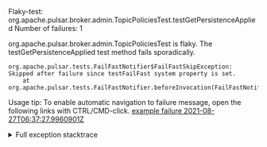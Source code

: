         
Flaky-test: org.apache.pulsar.broker.admin.TopicPoliciesTest.testGetPersistenceApplied
Number of failures: 1

org.apache.pulsar.broker.admin.TopicPoliciesTest is flaky. The testGetPersistenceApplied test method fails sporadically.

```
org.apache.pulsar.tests.FailFastNotifier$FailFastSkipException: Skipped after failure since testFailFast system property is set.
	at org.apache.pulsar.tests.FailFastNotifier.beforeInvocation(FailFastNotifier.java:88)

```

Usage tip: To enable automatic navigation to failure message, open the following links with CTRL/CMD-click.
[example failure 2021-08-27T06:37:27.9960901Z](https://github.com/apache/pulsar/runs/3440411059?check_suite_focus=true#step:9:1211)


<details>
<summary>Full exception stacktrace</summary>
<code><pre>
org.apache.pulsar.tests.FailFastNotifier$FailFastSkipException: Skipped after failure since testFailFast system property is set.
	at org.apache.pulsar.tests.FailFastNotifier.beforeInvocation(FailFastNotifier.java:88)

</pre></code>
</details>

